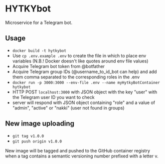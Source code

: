 # HYTKYbot
Microservice for a Telegram bot.

## Usage

- `docker build -t hytkybot`
- Use `cp .env.example .env` to create the file in which to place env variables (N.B.! Docker doesn't like quotes around env file values)
- Acquire Telegram bot token from @botfather
- Acquire Telegram group IDs (@username_to_id_bot can help) and add them comma separated to the corresponding roles in the .env
- `docker run -p 3000:3000 --env-file .env --name myHytkyBotContainer hytkybot`
- HTTP POST `localhost:3000` with JSON object with the key "user" with the Telegram user ID you want to check
- server will respond with JSON object containing "role" and a value of "admin", "active" or "nakki" (user not found in groups)

## New image uploading

- `git tag v1.0.0`
- `git push origin v1.0.0`

New image will be tagged and pushed to the GitHub container registry when a tag contains a semantic versioning number prefixed with a letter v.
